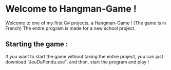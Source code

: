 ﻿# Welcome to Hangman-Game !

Welcome to one of my first C# projects, a Hangman-Game ! (The game is in French)
The entire program is made for a new school project.

## Starting the game :
If you want to start the game without taking the entire project, you can just download "JeuDuPendu.exe", and then, start the program and play !